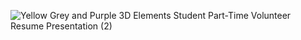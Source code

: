 ![Yellow Grey and Purple 3D Elements Student Part-Time Volunteer Resume Presentation (2)](https://user-images.githubusercontent.com/75865332/155809410-ffe5c5af-a0cc-4221-a355-d88b58c7678c.gif)

